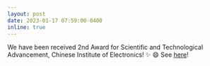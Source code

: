 ```yaml
---
layout: post
date: 2023-01-17 07:59:00-0400
inline: true
---
```

We have been received 2nd Award for Scientific and Technological Advancement, Chinese Institute of Electronics! ✨ 😄 See [here](https://www.cie.org.cn/list_43/11140.html)!
